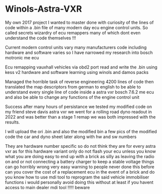 # Winols-Astra-VXR
My own 2017 project I wanted to master done with curiosity of the lines of code within a .bin file of many modern day ecu engine control units. So called secrets wizardry of ecu remappers many of which dont even understand the code themselves !!! 

Current modern control units vary many manufacturers code including hardware and software varies so I have narrowed my research into bosch motronic me ecu

Ecu remapping vauxhall vehicles via obd2 port read and write the .bin using kess v2 hardware 
and software learning using winols and damos packs

Managed the horrible task of reverse engineering 4200 lines of code then translated the map descriptors from german to english to be able to understand every single line of code inside a astra vxr bosch 7.6.2 me ecu and also be able to change any functions of the engine control unit 

Success after many hours of persistance we tested my modified code on my friend steve davis astra vxr we went for a rolling road dyno readout in 2022 and was better than a stage 1 remap we was both impressed with the results. 

I will upload the ori .bin and also the modified bin a few pics of the modified code the car and dyno sheet later along with hw and sw numbers

They are hardware number specific so do not think they are for every astra vxr as for this hardware variant only do not flash your ecu unless you know what you are doing easy to end up with a brick as silly as leaving the radio on and or not connecting a battery charger to keep a stable voltage things can go horribly wrong very easy warning to people never done this before can you cover the cost of a replacement ecu in the event of a brick and do you know how to use mdi tool to reprogram the said vehicle immobiliser functions i would personally avoid doing this without at least if you havent access to main dealer mdi tool !!!!! beware 

